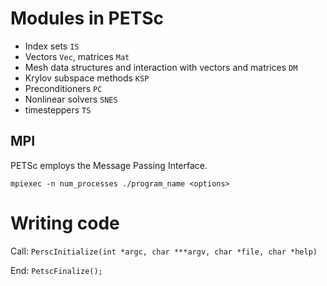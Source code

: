 # Modules in PETSc

* Index sets `IS`
* Vectors `Vec`, matrices `Mat`
* Mesh data structures and interaction with vectors and matrices `DM`
* Krylov subspace methods `KSP`
* Preconditioners `PC`
* Nonlinear solvers `SNES`
* timesteppers `TS`

## MPI

PETSc employs the Message Passing Interface.

`mpiexec -n num_processes ./program_name <options>`

# Writing code

Call: `PerscInitialize(int *argc, char ***argv, char *file, char *help)`

End: `PetscFinalize();`


